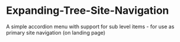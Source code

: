 # Expanding-Tree-Site-Navigation
A simple accordion menu with support for sub level items - for use as primary site navigation (on landing page)

